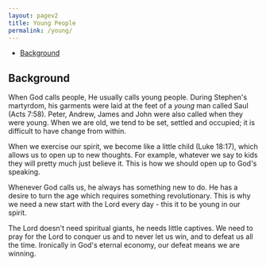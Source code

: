 ```yaml
---
layout: pagev2
title: Young People
permalink: /young/
---
```

- [Background](#background)

## Background

When God calls people, He usually calls young people. During Stephen's martyrdom, his garments were laid at the feet of a *young* man called Saul (Acts 7:58). Peter, Andrew, James and John were also called when they were young. When we are old, we tend to be set, settled and occupied; it is difficult to have change from within. 

When we exercise our spirit, we become like a little child (Luke 18:17), which allows us to open up to new thoughts. For example, whatever we say to kids they will pretty much just believe it. This is how we should open up to God's speaking.

Whenever God calls us, he always has something new to do. He has a desire to turn the age which requires something revolutionary. This is why we need a new start with the Lord every day - this it to be young in our spirit.

The Lord doesn't need spiritual giants, he needs little captives. We need to pray for the Lord to conquer us and to never let us win, and to defeat us all the time. Ironically in God's eternal economy, our defeat means we are winning.